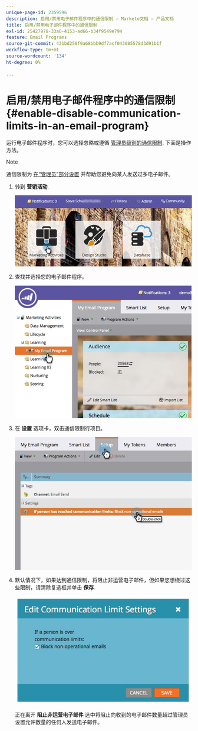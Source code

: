 ```yaml
---
unique-page-id: 2359596
description: 启用/禁用电子邮件程序中的通信限制 — Marketo文档 — 产品文档
title: 启用/禁用电子邮件程序中的通信限制
exl-id: 25427978-33a0-4153-ad66-b34f9549e794
feature: Email Programs
source-git-commit: 431bd258f9a68bbb9df7acf043085578d3d91b1f
workflow-type: tm+mt
source-wordcount: '134'
ht-degree: 0%

---
```


# 启用/禁用电子邮件程序中的通信限制 {#enable-disable-communication-limits-in-an-email-program}

运行电子邮件程序时，您可以选择忽略或遵循 [管理员级别的通信限制](/help/marketo/product-docs/administration/email-setup/enable-communication-limits.md). 下面是操作方法。

>[!NOTE]
>
>通信限制为 [在“管理员”部分设置](/help/marketo/product-docs/administration/email-setup/enable-communication-limits.md) 并帮助您避免向某人发送过多电子邮件。

1. 转到 **营销活动**.

   ![](assets/login-marketing-activities-3.png)

1. 查找并选择您的电子邮件程序。

   ![](assets/selectemailprogram-3.jpg)

1. 在 **设置** 选项卡，双击通信限制行项目。

   ![](assets/blockoperational.png)

1. 默认情况下，如果达到通信限制，将阻止非运营电子邮件，但如果您想绕过这些限制，请清除复选框并单击 **保存**.

   ![](assets/ifaperson.jpg)

   正在离开 **阻止非运营电子邮件** 选中将阻止向收到的电子邮件数量超过管理员设置允许数量的任何人发送电子邮件。
